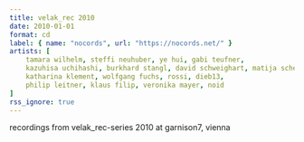 ```yaml
---
title: velak_rec 2010
date: 2010-01-01
format: cd
label: { name: "nocords", url: "https://nocords.net/" }
artists: [
    tamara wilhelm, steffi neuhuber, ye hui, gabi teufner,
    kazuhisa uchihashi, burkhard stangl, david schweighart, matija schellander,
    katharina klement, wolfgang fuchs, rossi, dieb13,
    philip leitner, klaus filip, veronika mayer, noid
]
rss_ignore: true
---
```

recordings from velak_rec-series 2010 at garnison7, vienna
